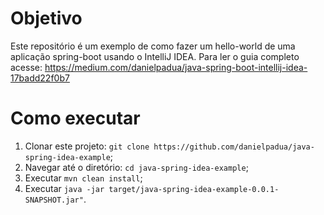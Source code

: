 # Objetivo
Este repositório é um exemplo de como fazer um hello-world de uma aplicação spring-boot usando o IntelliJ IDEA.
Para ler o guia completo acesse: https://medium.com/danielpadua/java-spring-boot-intellij-idea-17badd22f0b7

# Como executar
1. Clonar este projeto: `git clone https://github.com/danielpadua/java-spring-idea-example`;
2. Navegar até o diretório: `cd java-spring-idea-example`;
3. Executar `mvn clean install`;
4. Executar `java -jar target/java-spring-idea-example-0.0.1-SNAPSHOT.jar"`.
